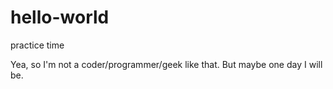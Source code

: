 # hello-world
practice time


Yea, so I'm not a coder/programmer/geek like that.  But maybe one day I will be.
